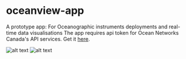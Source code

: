 # oceanview-app
A prototype app: For Oceanographic instruments deployments and real-time data visualisations
The app requires api token for Ocean Networks Canada's API services. Get it [here](https://data.oceannetworks.ca/Login).

![alt text](./assets/for_github2.gif)
![alt text](./assets/for_github4.gif)
